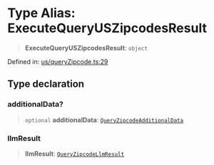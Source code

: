 # Type Alias: ExecuteQueryUSZipcodesResult

> **ExecuteQueryUSZipcodesResult**: `object`

Defined in: [us/queryZipcode.ts:29](https://github.com/GeoDaCenter/openassistant/blob/36f516b8229288259590b2d9dab3b10cbfc3cbfd/packages/osm/src/us/queryZipcode.ts#L29)

## Type declaration

### additionalData?

> `optional` **additionalData**: [`QueryZipcodeAdditionalData`](QueryZipcodeAdditionalData.md)

### llmResult

> **llmResult**: [`QueryZipcodeLlmResult`](QueryZipcodeLlmResult.md)
